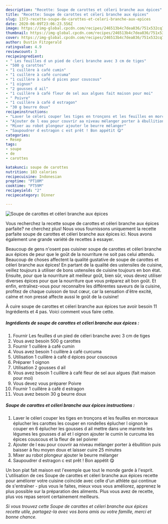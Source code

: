 ```yaml
---
description: "Recette: Soupe de carottes et céleri branche aux épices"
title: "Recette: Soupe de carottes et céleri branche aux épices"
slug: 1373-recette-soupe-de-carottes-et-celeri-branche-aux-epices
date: 2020-06-09T23:06:23.556Z
image: https://img-global.cpcdn.com/recipes/246513b4c7dea836/751x532cq70/soupe-de-carottes-et-celeri-branche-aux-epices-photo-principale-de-la-recette.jpg
thumbnail: https://img-global.cpcdn.com/recipes/246513b4c7dea836/751x532cq70/soupe-de-carottes-et-celeri-branche-aux-epices-photo-principale-de-la-recette.jpg
cover: https://img-global.cpcdn.com/recipes/246513b4c7dea836/751x532cq70/soupe-de-carottes-et-celeri-branche-aux-epices-photo-principale-de-la-recette.jpg
author: Dustin Fitzgerald
ratingvalue: 4.9
reviewcount: 3
recipeingredient:
- " Les feuilles d un pied de cleri branche avec 3 cm de tiges"
- "500 g carottes"
- "1 cuillère à café cumin"
- "1 cuillère à café curcuma"
- "1 cuillère à café d pices pour couscous"
- "1 oignon"
- "2 gousses d ail"
- "1 cuillère à café fleur de sel aux algues fait maison pour moi"
- " Poivre"
- "1 cuillère à café d estragon"
- "30 g beurre doux"
recipeinstructions:
- "Laver le céleri couper les tiges en tronçons et les feuilles en morceaux éplucher les carottes les couper en rondelles éplucher l oignon le couper en 6 éplucher les gousses d ail mettre dans une marmite les légumes les gousses d ail et l oignon ajouter le cumin le curcuma les épices couscous et la fleur de sel poivrer"
- "Ajouter de l eau pour couvrir aa niveau mélanger porter à ébullition puis baisser à feu moyen doux et laisser cuire 25 minutes"
- "Mixer au robot plongeur ajouter le beurre mélanger"
- "Saupoudrer d estragon c est prêt ! Bon appétit 😋"
categories:
- Resep
tags:
- soupe
- de
- carottes

katakunci: soupe de carottes 
nutrition: 183 calories
recipecuisine: Indonesian
preptime: "PT10M"
cooktime: "PT59M"
recipeyield: "2"
recipecategory: Dinner

---
```



![Soupe de carottes et céleri branche aux épices](https://img-global.cpcdn.com/recipes/246513b4c7dea836/751x532cq70/soupe-de-carottes-et-celeri-branche-aux-epices-photo-principale-de-la-recette.jpg)

Vous recherchez la recette soupe de carottes et céleri branche aux épices parfaite? ne cherchez plus! Nous vous fournissons uniquement la recette parfaite soupe de carottes et céleri branche aux épices ici. Nous avons également une grande variété de recettes à essayer.

Beaucoup de gens n'osent pas cuisiner soupe de carottes et céleri branche aux épices de peur que le goût de la nourriture ne soit pas celui attendu. Beaucoup de choses affectent la qualité gustative de soupe de carottes et céleri branche aux épices! En partant de la qualité des ustensiles de cuisine, veillez toujours à utiliser de bons ustensiles de cuisine toujours en bon état. Ensuite, pour que la nourriture ait meilleur goût, bien sûr, vous devez utiliser diverses épices pour que la nourriture que vous préparez ait bon goût. Et enfin, entraînez-vous pour reconnaître les différentes saveurs de la cuisine, profitez de chaque cuisson de tout cœur, car la sensation d'être excité, calme et non pressé affecte aussi le goût de la cuisine!

<!--inarticleads1-->

À cuire soupe de carottes et céleri branche aux épices tue avoir besoin 11 Ingrédients et 4 pas. Voici comment vous faire cette.

##### Ingrédients de soupe de carottes et céleri branche aux épices :

1. Fournir  Les feuilles d un pied de céleri branche avec 3 cm de tiges
1. Vous avez besoin 500 g carottes
1. Fournir 1 cuillère à café cumin
1. Vous avez besoin 1 cuillère à café curcuma
1. Utilisation 1 cuillère à café d épices pour couscous
1. Préparer 1 oignon
1. Utilisation 2 gousses d ail
1. Vous avez besoin 1 cuillère à café fleur de sel aux algues (fait maison pour moi)
1. Vous devez vous préparer  Poivre
1. Fournir 1 cuillère à café d estragon
1. Vous avez besoin 30 g beurre doux




<!--inarticleads2-->

##### Soupe de carottes et céleri branche aux épices instructions :

1. Laver le céleri couper les tiges en tronçons et les feuilles en morceaux éplucher les carottes les couper en rondelles éplucher l oignon le couper en 6 éplucher les gousses d ail mettre dans une marmite les légumes les gousses d ail et l oignon ajouter le cumin le curcuma les épices couscous et la fleur de sel poivrer
1. Ajouter de l eau pour couvrir aa niveau mélanger porter à ébullition puis baisser à feu moyen doux et laisser cuire 25 minutes
1. Mixer au robot plongeur ajouter le beurre mélanger
1. Saupoudrer d estragon c est prêt ! Bon appétit 😋




<!--inarticleads1-->

<p>
Un bon plat fait maison est l'exemple que tout le monde garde à l'esprit. L'utilisation de ces Soupe de carottes et céleri branche aux épices recette pour améliorer votre cuisine coïncide avec celle d'un athlète qui continue de s'entraîner - plus vous le faites, mieux vous vous améliorez, apprenez le plus possible sur la préparation des aliments. Plus vous avez de recette, plus vos repas seront certainement meilleurs.
</p>

<p>
<i>Si vous trouvez cette Soupe de carottes et céleri branche aux épices recette utile, partagez-la avec vos bons amis ou votre famille, merci et bonne chance.</i>
</p>
